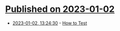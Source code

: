 # [Published on 2023-01-02](index.md)

* [2023-01-02, 13:24:30](https://lobste.rs/s/8byg23/how_test) - [How to Test](https://matklad.github.io/2021/05/31/how-to-test.html)
